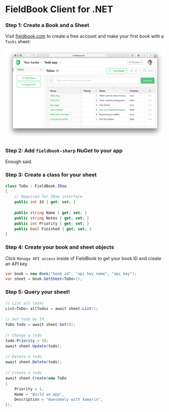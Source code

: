 # FieldBook Client for .NET

### Step 1: Create a Book and a Sheet

Visit [fieldbook.com](http://fieldbook.com) to create a free account and make your first book with a `Tasks` sheet:

![](sheet.png)

### Step 2: Add `fieldbook-sharp` NuGet to your app

Enough said.

### Step 3: Create a class for your sheet

```csharp
class ToDo : FieldBook.IRow
{
    // Required for IRow interface
    public int Id { get; set; }
    
    public string Name { get; set; }
    public string Notes { get; set; }
    public int Priority { get; set; }
    public bool Finished { get; set; }
}
```

### Step 4: Create your book and sheet objects

Click `Manage API access` inside of FieldBook to get your book ID and create an API key.

```csharp
var book = new Book("book id", "api key name", "api key");
var sheet = book.GetSheet<ToDo>();
```

### Step 5: Query your sheet!

```csharp
// List all tasks
List<ToDo> allTodos = await sheet.List();

// Get todo by Id
ToDo todo = await sheet.Get(0);

// Change a todo
todo.Priority = 10;
await sheet.Update(todo);

// Delete a todo
await sheet.Delete(todo);

// Create a todo
await sheet.Create(new ToDo
{
    Priority = 1,
    Name = "Build an app",
    Description = "Awesomely with Xamarin",
});
```
